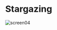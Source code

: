 # Stargazing
![screen04](https://user-images.githubusercontent.com/70255109/107908590-50489b80-6f4e-11eb-84ad-56e61c767863.png)
